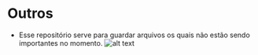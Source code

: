 # Outros
- Esse repositório serve para guardar arquivos os quais não estão sendo importantes no momento.
                                                ![alt text](http://www.estudioinfinito.com.br/site/wp-content/uploads/2012/05/outros01.jpg)
